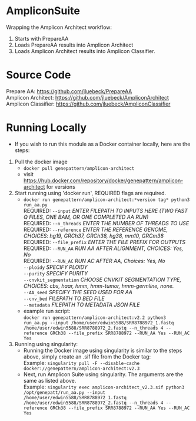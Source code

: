 # AmpliconSuite
Wrapping the Amplicon Architect workflow:
1. Starts with PrepareAA
2. Loads PrepareAA results into Amplicon Architect
3. Loads Amplicon Architect results into Amplicon Classifier. 


# Source Code
Prepare AA: https://github.com/jluebeck/PrepareAA <br>
Amplicon Architect: https://github.com/jluebeck/AmpliconArchitect <br>
Amplicon Classifier: https://github.com/jluebeck/AmpliconClassifier <br>


# Running Locally
- If you wish to run this module as a Docker container locally, here are the steps:
1. Pull the docker image
    - `docker pull genepattern/amplicon-architect`
    - visit https://hub.docker.com/repository/docker/genepattern/amplicon-architect for versions
2. Start running using 'docker run', REQUIRED flags are required. 
    - `docker run genepattern/amplicon-architect:*version tag* python3 run_aa.py` <br>
      REQUIRED: `--input` *ENTER FILEPATH TO INPUTS HERE (TWO FAST Q FILES, ONE BAM, OR ONE COMPLETED AA RUN)* <br>
      REQUIRED: `--n_threads` *ENTER THE NUMBER OF THREADS TO USE* <br>
      REQUIRED: `--reference` *ENTER THE REFERENCE GENOME, CHOICES: hg19, GRCh37, GRCh38, hg38, mm10, GRCm38* <br>
      REQUIRED: `--file_prefix` *ENTER THE FILE PREFIX FOR OUTPUTS* <br>
      REQUIRED: `--RUN_AA` *RUN AA AFTER ALIGNMENT, CHOICES: Yes, No* <br>
      REQUIRED: `--RUN_AC` *RUN AC AFTER AA, Choices: Yes, No* <br>
      `--ploidy` *SPECIFY PLOIDY* <br>
      `--purity` *SPECIFY PURITY* <br>
      `--cnvkit_segmentation` *CHOOSE CNVKIT SEGMENTATION TYPE, CHOICES: cbs, haar, hmm, hmm-tumor, hmm-germline, none.* <br>
      `--AA_seed` *SPECIFY THE SEED USED FOR AA* <br>
      `--cnv_bed` *FILEPATH TO BED FILE* <br>
      `--metadata` *FILEPATH TO METADATA JSON FILE* <br>
    - example run script: <br> `docker run genepattern/amplicon-architect:v2.2 python3 run_aa.py --input /home/user/edwin5588/SRR8788972_1.fastq /home/user/edwin5588/SRR8788972_2.fastq --n_threads 4 --reference GRCh38 --file_prefix SRR8788972 --RUN_AA Yes --RUN_AC Yes`
3. Running using singularity:
    - Running the Docker image using singularity is similar to the steps above, simply create an .sif file from the Docker tag: <br>
        Example: `singularity pull -F --disable-cache docker://genepattern/amplicon-architect:v2.3`
    - Next, run Amplicon Suite using singularity. The arguments are the same as listed above. <br>
        Example: `singularity exec amplicon-architect_v2.3.sif python3 /opt/genepatt/run_aa.py --input /home/user/edwin5588/SRR8788972_1.fastq /home/user/edwin5588/SRR8788972_2.fastq --n_threads 4 --reference GRCh38 --file_prefix SRR8788972 --RUN_AA Yes --RUN_AC Yes`
    
      
